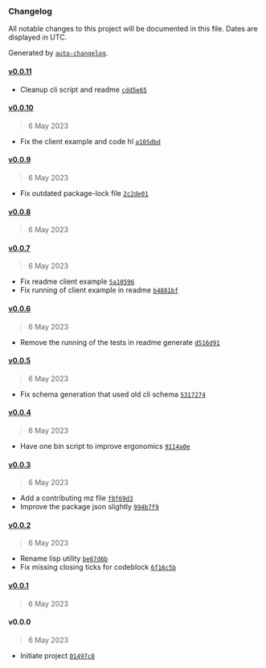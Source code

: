 ### Changelog

All notable changes to this project will be documented in this file. Dates are displayed in UTC.

Generated by [`auto-changelog`](https://github.com/CookPete/auto-changelog).

#### [v0.0.11](https://github.com/bas081/furver/compare/v0.0.10...v0.0.11)

- Cleanup cli script and readme [`cdd5e65`](https://github.com/bas081/furver/commit/cdd5e651531cdc2f8181e05f2aed857a18d76b24)

#### [v0.0.10](https://github.com/bas081/furver/compare/v0.0.9...v0.0.10)

> 6 May 2023

- Fix the client example and code hl [`a105dbd`](https://github.com/bas081/furver/commit/a105dbdf2318a32e65976c248348747e059a580f)

#### [v0.0.9](https://github.com/bas081/furver/compare/v0.0.8...v0.0.9)

> 6 May 2023

- Fix outdated package-lock file [`2c2de01`](https://github.com/bas081/furver/commit/2c2de012c4212bce912d14093074582bdd6fecdf)

#### [v0.0.8](https://github.com/bas081/furver/compare/v0.0.7...v0.0.8)

> 6 May 2023

#### [v0.0.7](https://github.com/bas081/furver/compare/v0.0.6...v0.0.7)

> 6 May 2023

- Fix readme client example [`5a10596`](https://github.com/bas081/furver/commit/5a10596f51bd3e7d44e3db32fefe3fe72f474653)
- Fix running of client example in readme [`b4881bf`](https://github.com/bas081/furver/commit/b4881bf2a231a53b4f62d5687be43803e9b9f8c5)

#### [v0.0.6](https://github.com/bas081/furver/compare/v0.0.5...v0.0.6)

> 6 May 2023

- Remove the running of the tests in readme generate [`d516d91`](https://github.com/bas081/furver/commit/d516d91d7308b328548cd0d97eda8c54ca0feaab)

#### [v0.0.5](https://github.com/bas081/furver/compare/v0.0.4...v0.0.5)

> 6 May 2023

- Fix schema generation that used old cli schema [`5317274`](https://github.com/bas081/furver/commit/5317274f912f3fb41dd7d6be9bb8856111780c6b)

#### [v0.0.4](https://github.com/bas081/furver/compare/v0.0.3...v0.0.4)

> 6 May 2023

- Have one bin script to improve ergonomics [`9114a0e`](https://github.com/bas081/furver/commit/9114a0e9d2d1b7e404ab491976540f46532bb5d6)

#### [v0.0.3](https://github.com/bas081/furver/compare/v0.0.2...v0.0.3)

> 6 May 2023

- Add a contributing mz file [`f8f69d3`](https://github.com/bas081/furver/commit/f8f69d30473b12922d1da00aaef0ca9c20418bd6)
- Improve the package json slightly [`994b7f9`](https://github.com/bas081/furver/commit/994b7f91cb3a830d947ab71290383d2c288374f5)

#### [v0.0.2](https://github.com/bas081/furver/compare/v0.0.1...v0.0.2)

> 6 May 2023

- Rename lisp utility [`be67d6b`](https://github.com/bas081/furver/commit/be67d6b701d759a6daf5fcf912d3317977e56f77)
- Fix missing closing ticks for codeblock [`6f16c5b`](https://github.com/bas081/furver/commit/6f16c5bc0af7d8a8ef75e5619e09e3a17c887f63)

#### [v0.0.1](https://github.com/bas081/furver/compare/v0.0.0...v0.0.1)

> 6 May 2023

#### v0.0.0

> 6 May 2023

- Initiate project [`01497c8`](https://github.com/bas081/furver/commit/01497c86cb3dc6c8f291c76aab8faba9c55feebc)
